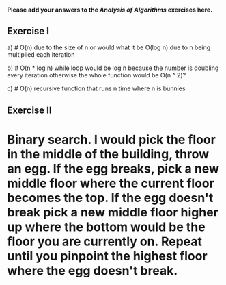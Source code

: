 #### Please add your answers to the ***Analysis of  Algorithms*** exercises here.

## Exercise I

a) # O(n) due to the size of n or would what it be O(log n) due to n being multiplied each iteration



b) # O(n * log n) while loop would be log n because the number is doubling every iteration otherwise the whole function would be O(n ^ 2)? 



c) # O(n) recursive function that runs n time where n is bunnies 

## Exercise II

# Binary search. I would pick the floor in the middle of the building, throw an egg. If the egg breaks, pick a new middle floor where the current floor becomes the top. If the egg doesn't break pick a new middle floor higher up where the bottom would be the floor you are currently on. Repeat until you pinpoint the highest floor where the egg doesn't break.
